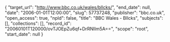 {
  "target_url": "http://www.bbc.co.uk/wales/bllcks/", 
  "end_date": null, 
  "date": "2006-01-01T12:00:00", 
  "slug": 57737248, 
  "publisher": "bbc.co.uk", 
  "open_access": true, 
  "npld": false, 
  "title": "BBC Wales - Bllcks", 
  "subjects": [], 
  "collections": [], 
  "record_id": "20060101T120000/ovTJOEpZu6qf+DrRNlIm5A==", 
  "scope": "root", 
  "start_date": null
}

